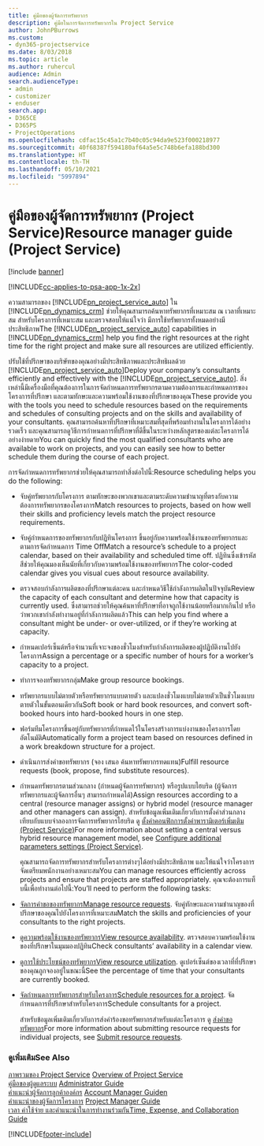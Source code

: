 ```yaml
---
title: คู่มือของผู้จัดการทรัพยากร
description: คู่มือในการจัดการทรัพยากรใน Project Service
author: JohnPBurrows
ms.custom:
- dyn365-projectservice
ms.date: 8/03/2018
ms.topic: article
ms.author: ruhercul
audience: Admin
search.audienceType:
- admin
- customizer
- enduser
search.app:
- D365CE
- D365PS
- ProjectOperations
ms.openlocfilehash: cdfac15c45a1c7b40c05c94da9e523f000218977
ms.sourcegitcommit: 40f68387f594180af64a5e5c748b6efa188bd300
ms.translationtype: HT
ms.contentlocale: th-TH
ms.lasthandoff: 05/10/2021
ms.locfileid: "5997894"
---
```

# <a name="resource-manager-guide-project-service"></a><span data-ttu-id="4e13a-103">คู่มือของผู้จัดการทรัพยากร (Project Service)</span><span class="sxs-lookup"><span data-stu-id="4e13a-103">Resource manager guide (Project Service)</span></span>

[!include [banner](../includes/psa-now-project-operations.md)]

[!INCLUDE[cc-applies-to-psa-app-1x-2x](../includes/cc-applies-to-psa-app-1x-2x.md)]

<span data-ttu-id="4e13a-104">ความสามารถของ [!INCLUDE[pn_project_service_auto](../includes/pn-project-service-auto.md)] ใน [!INCLUDE[pn_dynamics_crm](../includes/pn-dynamics-crm.md)] ช่วยให้คุณสามารถค้นหาทรัพยากรที่เหมาะสม ณ เวลาที่เหมาะสม สำหรับโครงการที่เหมาะสม และตรวจสอบให้แน่ใจว่า มีการใช้ทรัพยากรทั้งหมดอย่างมีประสิทธิภาพ</span><span class="sxs-lookup"><span data-stu-id="4e13a-104">The [!INCLUDE[pn_project_service_auto](../includes/pn-project-service-auto.md)] capabilities in [!INCLUDE[pn_dynamics_crm](../includes/pn-dynamics-crm.md)] help you find the right resources at the right time for the right project and make sure all resources are utilized efficiently.</span></span>  
  
 <span data-ttu-id="4e13a-105">ปรับใช้ที่ปรึกษาของบริษัทของคุณอย่างมีประสิทธิภาพและประสิทธิผลด้วย [!INCLUDE[pn_project_service_auto](../includes/pn-project-service-auto.md)]</span><span class="sxs-lookup"><span data-stu-id="4e13a-105">Deploy your company’s consultants efficiently and effectively with the [!INCLUDE[pn_project_service_auto](../includes/pn-project-service-auto.md)].</span></span> <span data-ttu-id="4e13a-106">สิ่งเหล่านี้มีเครื่องมือที่คุณต้องการในการจัดกำหนดการทรัพยากรตามความต้องการและกำหนดการของโครงการที่ปรึกษา และตามทักษะและความพร้อมใช้งานของที่ปรึกษาของคุณ</span><span class="sxs-lookup"><span data-stu-id="4e13a-106">These provide you with the tools you need to schedule resources based on the requirements and schedules of consulting projects and on the skills and availability of your consultants.</span></span> <span data-ttu-id="4e13a-107">คุณสามารถค้นหาที่ปรึกษาที่เหมาะสมที่สุดที่พร้อมทำงานในโครงการได้อย่างรวดเร็ว และคุณสามารถดูวิธีการกำหนดการที่ปรึกษาที่ดีขึ้นในระหว่างหลักสูตรของแต่ละโครงการได้อย่างง่ายดาย</span><span class="sxs-lookup"><span data-stu-id="4e13a-107">You can quickly find the most qualified consultants who are available to work on projects, and you can easily see how to better schedule them during the course of each project.</span></span>  
  
 <span data-ttu-id="4e13a-108">การจัดกำหนดการทรัพยากรช่วยให้คุณสามารถทำสิ่งต่อไปนี้:</span><span class="sxs-lookup"><span data-stu-id="4e13a-108">Resource scheduling helps you do the following:</span></span>  
  
- <span data-ttu-id="4e13a-109">จับคู่ทรัพยากรกับโครงการ ตามทักษะของพวกเขาและตามระดับความชำนาญที่ตรงกับความต้องการทรัพยากรของโครงการ</span><span class="sxs-lookup"><span data-stu-id="4e13a-109">Match resources to projects, based on how well their skills and proficiency levels match the project resource requirements.</span></span>  
  
- <span data-ttu-id="4e13a-110">จับคู่กำหนดการของทรัพยากรกับปฏิทินโครงการ ขึ้นอยู่กับความพร้อมใช้งานของทรัพยากรและตามการจัดกำหนดการ Time Off</span><span class="sxs-lookup"><span data-stu-id="4e13a-110">Match a resource’s schedule to a project calendar, based on their availability and scheduled time off.</span></span> <span data-ttu-id="4e13a-111">ปฏิทินซึ่งเข้ารหัสสีช่วยให้คุณมองเห็นนัยที่เกี่ยวกับความพร้อมใช้งานของทรัพยากร</span><span class="sxs-lookup"><span data-stu-id="4e13a-111">The color-coded calendar gives you visual cues about resource availability.</span></span>  
  
- <span data-ttu-id="4e13a-112">ตรวจสอบกำลังการผลิตของที่ปรึกษาแต่ละคน และกำหนดวิธีใช้กำลังการผลิตในปัจจุบัน</span><span class="sxs-lookup"><span data-stu-id="4e13a-112">Review the capacity of each consultant and determine how that capacity is currently used.</span></span> <span data-ttu-id="4e13a-113">ซึ่งสามารถช่วยให้คุณค้นหาที่ปรึกษาที่อาจถูกใช้งานน้อยหรือมากเกินไป หรือว่าพวกเขากำลังทำงานอยู่ที่กำลังการผลิตแล้ว</span><span class="sxs-lookup"><span data-stu-id="4e13a-113">This can help you find where a consultant might be under- or over-utilized, or if they’re working at capacity.</span></span>  
  
- <span data-ttu-id="4e13a-114">กำหนดเปอร์เซ็นต์หรือจำนวนที่เจาะจงของชั่วโมงสำหรับกำลังการผลิตของผู้ปฏิบัติงานไปยังโครงการ</span><span class="sxs-lookup"><span data-stu-id="4e13a-114">Assign a percentage or a specific number of hours for a worker’s capacity to a project.</span></span>  
  
- <span data-ttu-id="4e13a-115">ทำการจองทรัพยากรกลุ่ม</span><span class="sxs-lookup"><span data-stu-id="4e13a-115">Make group resource bookings.</span></span>  
  
- <span data-ttu-id="4e13a-116">ทรัพยากรแบบไม่ตายตัวหรือทรัพยากรแบบตายตัว และแปลงชั่วโมงแบบไม่ตายตัวเป็นชั่วโมงแบบตายตัวในขั้นตอนเดียวกัน</span><span class="sxs-lookup"><span data-stu-id="4e13a-116">Soft book or hard book resources, and convert soft-booked hours into hard-booked hours in one step.</span></span>  
  
- <span data-ttu-id="4e13a-117">ฟอร์มทีมโครงการขึ้นอยู่กับทรัพยากรที่กำหนดไว้ในโครงสร้างการแบ่งงานของโครงการโดยอัตโนมัติ</span><span class="sxs-lookup"><span data-stu-id="4e13a-117">Automatically form a project team based on resources defined in a work breakdown structure for a project.</span></span>  
  
- <span data-ttu-id="4e13a-118">ดำเนินการส่งคำขอทรัพยากร (จอง เสนอ ค้นหาทรัพยากรทดแทน)</span><span class="sxs-lookup"><span data-stu-id="4e13a-118">Fulfill resource requests (book, propose, find substitute resources).</span></span>  
  
- <span data-ttu-id="4e13a-119">กำหนดทรัพยากรตามส่วนกลาง (กำหนดผู้จัดการทรัพยากร) หรือรูปแบบไฮบริด (ผู้จัดการทรัพยากรและผู้จัดการอื่นๆ สามารถกำหนดได้)</span><span class="sxs-lookup"><span data-stu-id="4e13a-119">Assign resources according to a central (resource manager assigns) or hybrid model (resource manager and other managers can assign).</span></span> <span data-ttu-id="4e13a-120">สำหรับข้อมูลเพิ่มเติมเกี่ยวกับการตั้งค่าส่วนกลางเทียบกับแบบจำลองการจัดการทรัพยากรไฮบริด ดู [ตั้งค่าคอนฟิกการตั้งค่าพารามิเตอร์เพิ่มเติม (Project Service)](../psa/configure-additional-parameters-settings.md)</span><span class="sxs-lookup"><span data-stu-id="4e13a-120">For more information about setting a central versus hybrid resource management model, see [Configure additional parameters settings (Project Service)](../psa/configure-additional-parameters-settings.md).</span></span>  
  
  <span data-ttu-id="4e13a-121">คุณสามารถจัดการทรัพยากรสำหรับโครงการต่างๆได้อย่างมีประสิทธิภาพ และให้แน่ใจว่าโครงการจัดเตรียมพนักงานอย่างเหมาะสม</span><span class="sxs-lookup"><span data-stu-id="4e13a-121">You can manage resources efficiently across projects and ensure that projects are staffed appropriately.</span></span> <span data-ttu-id="4e13a-122">คุณจะต้องการแท็บนี้เพื่อทำงานต่อไปนี้:</span><span class="sxs-lookup"><span data-stu-id="4e13a-122">You’ll need to perform the following tasks:</span></span>  
  
- <span data-ttu-id="4e13a-123">[จัดการคำขอของทรัพยากร](../psa/manage-resource-requests.md)</span><span class="sxs-lookup"><span data-stu-id="4e13a-123">[Manage resource requests](../psa/manage-resource-requests.md).</span></span> <span data-ttu-id="4e13a-124">จับคู่ทักษะและความชำนาญของที่ปรึกษาของคุณไปยังโครงการที่เหมาะสม</span><span class="sxs-lookup"><span data-stu-id="4e13a-124">Match the skills and proficiencies of your consultants to the right projects.</span></span>  
  
- <span data-ttu-id="4e13a-125">[ดูความพร้อมใช้งานของทรัพยากร](../psa/view-resource-availability.md)</span><span class="sxs-lookup"><span data-stu-id="4e13a-125">[View resource availability](../psa/view-resource-availability.md).</span></span> <span data-ttu-id="4e13a-126">ตรวจสอบความพร้อมใช้งานของที่ปรึกษาในมุมมองปฏิทิน</span><span class="sxs-lookup"><span data-stu-id="4e13a-126">Check consultants’ availability in a calendar view.</span></span>  
  
- <span data-ttu-id="4e13a-127">[ดูการใช้ประโยชน์ของทรัพยากร](../psa/view-resource-utilization.md)</span><span class="sxs-lookup"><span data-stu-id="4e13a-127">[View resource utilization](../psa/view-resource-utilization.md).</span></span> <span data-ttu-id="4e13a-128">ดูเปอร์เซ็นต์ของเวลาที่ที่ปรึกษาของคุณถูกจองอยู่ในขณะนี้</span><span class="sxs-lookup"><span data-stu-id="4e13a-128">See the percentage of time that your consultants are currently booked.</span></span>  
  
- <span data-ttu-id="4e13a-129">[จัดกำหนดการทรัพยากรสำหรับโครงการ](../psa/schedule-resources-project.md)</span><span class="sxs-lookup"><span data-stu-id="4e13a-129">[Schedule resources for a project](../psa/schedule-resources-project.md).</span></span> <span data-ttu-id="4e13a-130">จัดกำหนดการที่ปรึกษาสำหรับโครงการ</span><span class="sxs-lookup"><span data-stu-id="4e13a-130">Schedule consultants for a project.</span></span>  
  
  <span data-ttu-id="4e13a-131">สำหรับข้อมูลเพิ่มเติมเกี่ยวกับการส่งคำร้องขอทรัพยากรสำหรับแต่ละโครงการ ดู [ส่งคำขอทรัพยากร](../psa/submit-resource-requests.md)</span><span class="sxs-lookup"><span data-stu-id="4e13a-131">For more information about submitting resource requests for individual projects, see [Submit resource requests](../psa/submit-resource-requests.md).</span></span>  
  
### <a name="see-also"></a><span data-ttu-id="4e13a-132">ดูเพิ่มเติม</span><span class="sxs-lookup"><span data-stu-id="4e13a-132">See Also</span></span>  
 <span data-ttu-id="4e13a-133">[ภาพรวมของ Project Service](../psa/overview.md) </span><span class="sxs-lookup"><span data-stu-id="4e13a-133">[Overview of Project Service](../psa/overview.md) </span></span>  
 <span data-ttu-id="4e13a-134">[คู่มือของผู้ดูแลระบบ](../psa/admin-guide.md) </span><span class="sxs-lookup"><span data-stu-id="4e13a-134">[Administrator Guide](../psa/admin-guide.md) </span></span>  
 <span data-ttu-id="4e13a-135">[คำแนะนำผู้จัดการลูกค้าองค์กร](../psa/account-manager-guide.md) </span><span class="sxs-lookup"><span data-stu-id="4e13a-135">[Account Manager Guiden](../psa/account-manager-guide.md) </span></span>  
 <span data-ttu-id="4e13a-136">[คำแนะนำของผู้จัดการโครงการ](../psa/project-manager-guide.md) </span><span class="sxs-lookup"><span data-stu-id="4e13a-136">[Project Manager Guide](../psa/project-manager-guide.md) </span></span>  
 [<span data-ttu-id="4e13a-137">เวลา ค่าใช้จ่าย และคำแนะนำในการทำงานร่วมกัน</span><span class="sxs-lookup"><span data-stu-id="4e13a-137">Time, Expense, and Collaboration Guide</span></span>](../psa/time-expense-collaboration-guide.md)


[!INCLUDE[footer-include](../includes/footer-banner.md)]